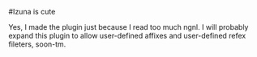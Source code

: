 #Izuna is cute

Yes, I made the plugin just because I read too much ngnl. I will probably expand this plugin to allow user-defined affixes and user-defined refex fileters, soon-tm.
